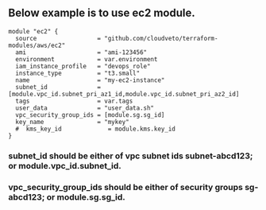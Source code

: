 ## Below example is to use ec2 module.
```
module "ec2" {
  source                 = "github.com/cloudveto/terraform-modules/aws/ec2"
  ami                    = "ami-123456"
  environment            = var.environment
  iam_instance_profile   = "devops_role"
  instance_type          = "t3.small"
  name                   = "my-ec2-instance"
  subnet_id              = [module.vpc_id.subnet_pri_az1_id,module.vpc_id.subnet_pri_az2_id]
  tags                   = var.tags
  user_data              = "user_data.sh"
  vpc_security_group_ids = [module.sg.sg_id]
  key_name               = "mykey"
  #  kms_key_id             = module.kms.key_id
}
```
### subnet_id should be either of vpc subnet ids subnet-abcd123; or module.vpc_id.subnet_id.
### vpc_security_group_ids should be either of security groups sg-abcd123; or module.sg.sg_id.